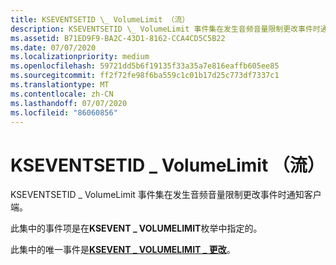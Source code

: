```yaml
---
title: KSEVENTSETID \_ VolumeLimit （流）
description: KSEVENTSETID \_ VolumeLimit 事件集在发生音频音量限制更改事件时通知客户端。
ms.assetid: B71ED9F9-BA2C-43D1-8162-CCA4CD5C5B22
ms.date: 07/07/2020
ms.localizationpriority: medium
ms.openlocfilehash: 59721dd5b6f19135f33a35a7e816eaffb605ee85
ms.sourcegitcommit: ff2f72fe98f6ba559c1c01b17d25c773df7337c1
ms.translationtype: MT
ms.contentlocale: zh-CN
ms.lasthandoff: 07/07/2020
ms.locfileid: "86060856"
---
```

# <a name="kseventsetid_volumelimit-stream"></a>KSEVENTSETID \_ VolumeLimit （流）

KSEVENTSETID \_ VolumeLimit 事件集在发生音频音量限制更改事件时通知客户端。

此集中的事件项是在**KSEVENT \_ VOLUMELIMIT**枚举中指定的。

此集中的唯一事件是[**KSEVENT \_ VOLUMELIMIT \_ 更改**](ksevent-volumelimit-changed.md)。
